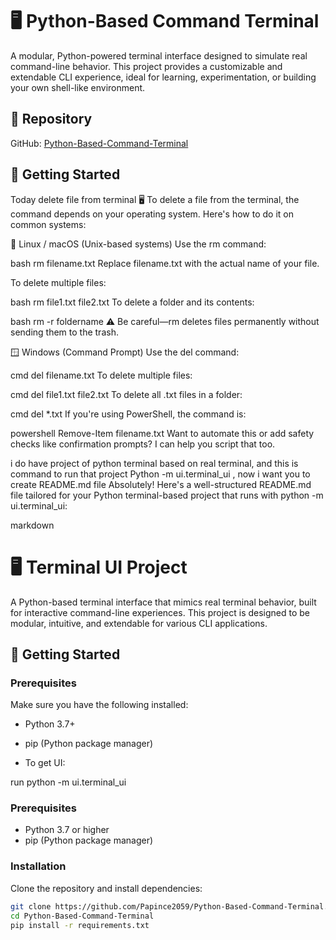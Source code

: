# 🖥️ Python-Based Command Terminal

A modular, Python-powered terminal interface designed to simulate real command-line behavior. This project provides a customizable and extendable CLI experience, ideal for learning, experimentation, or building your own shell-like environment.

## 🔗 Repository

GitHub: [Python-Based-Command-Terminal](https://github.com/Papince2059/Python-Based-Command-Terminal)

## 🚀 Getting Started

Today
delete file from terminal
🖥️ To delete a file from the terminal, the command depends on your operating system. Here's how to do it on common systems:

🐧 Linux / macOS (Unix-based systems)
Use the rm command:

bash
rm filename.txt
Replace filename.txt with the actual name of your file.

To delete multiple files:

bash
rm file1.txt file2.txt
To delete a folder and its contents:

bash
rm -r foldername
⚠️ Be careful—rm deletes files permanently without sending them to the trash.

🪟 Windows (Command Prompt)
Use the del command:

cmd
del filename.txt
To delete multiple files:

cmd
del file1.txt file2.txt
To delete all .txt files in a folder:

cmd
del *.txt
If you're using PowerShell, the command is:

powershell
Remove-Item filename.txt
Want to automate this or add safety checks like confirmation prompts? I can help you script that too.

i do have project of python terminal based on real terminal, and this is command to run that project Python -m ui.terminal_ui , now i want you to create README.md file
Absolutely! Here's a well-structured README.md file tailored for your Python terminal-based project that runs with python -m ui.terminal_ui:

markdown
# 🖥️ Terminal UI Project

A Python-based terminal interface that mimics real terminal behavior, built for interactive command-line experiences. This project is designed to be modular, intuitive, and extendable for various CLI applications.

## 🚀 Getting Started

### Prerequisites

Make sure you have the following installed:

- Python 3.7+
- pip (Python package manager)

- To get UI:

run 
python -m ui.terminal_ui

### Prerequisites

- Python 3.7 or higher
- pip (Python package manager)

### Installation

Clone the repository and install dependencies:

```bash
git clone https://github.com/Papince2059/Python-Based-Command-Terminal.git
cd Python-Based-Command-Terminal
pip install -r requirements.txt
